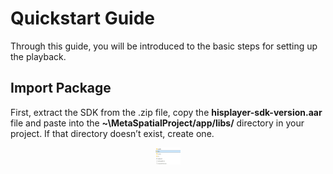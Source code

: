 # Quickstart Guide
Through this guide, you will be introduced to the basic steps for setting up the playback.

## Import Package
First, extract the SDK from the .zip file, copy the **hisplayer-sdk-version.aar** file and paste into the **~\MetaSpatialProject/app/libs/** directory in your project. If that directory doesn’t exist, create one.

<p align="center">
<img src="./images/libs-folder.jpg" style="width: 40px; height: auto;">
</p>
